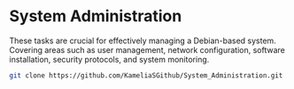 # System Administration

These tasks are crucial for effectively managing a Debian-based system. Covering areas such as user management, network configuration, software installation, security protocols, and system monitoring.

```bash
git clone https://github.com/KameliaSGithub/System_Administration.git
